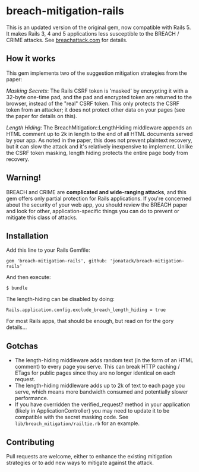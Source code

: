 # breach-mitigation-rails

This is an updated version of the original gem, now compatible with Rails 5.
It makes Rails 3, 4 and 5 applications less susceptible to the BREACH / CRIME
attacks. See [breachattack.com](http://breachattack.com/) for details.

## How it works

This gem implements two of the suggestion mitigation strategies from
the paper:

*Masking Secrets*: The Rails CSRF token is 'masked' by encrypting it
with a 32-byte one-time pad, and the pad and encrypted token are
returned to the browser, instead of the "real" CSRF token. This only
protects the CSRF token from an attacker; it does not protect other
data on your pages (see the paper for details on this).

*Length Hiding*: The BreachMitigation::LengthHiding middleware
appends an HTML comment up to 2k in length to the end of all HTML
documents served by your app. As noted in the paper, this does not
prevent plaintext recovery, but it can slow the attack and it's
relatively inexpensive to implement. Unlike the CSRF token masking,
length hiding protects the entire page body from recovery.

## Warning!

BREACH and CRIME are **complicated and wide-ranging attacks**, and this
gem offers only partial protection for Rails applications. If you're
concerned about the security of your web app, you should review the
BREACH paper and look for other, application-specific things you can
do to prevent or mitigate this class of attacks.

## Installation

Add this line to your Rails Gemfile:

    gem 'breach-mitigation-rails', github: 'jonatack/breach-mitigation-rails'

And then execute:

    $ bundle

The length-hiding can be disabled by doing:

    Rails.application.config.exclude_breach_length_hiding = true

For most Rails apps, that should be enough, but read on for the gory
details...

## Gotchas

* The length-hiding middleware adds random text (in the form of an HTML
  comment) to every page you serve. This can break HTTP caching / ETags for
  public pages since they are no longer identical on each request.
* The length-hiding middleware adds up to 2k of text to each page you
  serve, which means more bandwidth consumed and potentially slower
  performance.
* If you have overridden the verified_request? method in your
  application (likely in ApplicationController) you may need to update
  it to be compatible with the secret masking code. See
  `lib/breach_mitigation/railtie.rb` for an example.

## Contributing

Pull requests are welcome, either to enhance the existing mitigation
strategies or to add new ways to mitigate against the attack.
